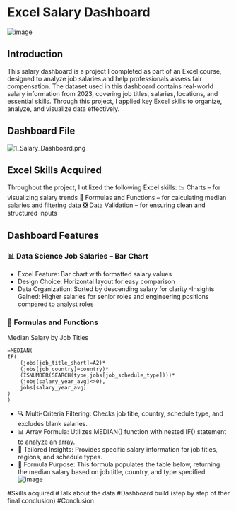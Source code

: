 # Excel Salary Dashboard

![image](https://github.com/user-attachments/assets/6dda92b9-5031-489b-8708-e94da5487eae)


## Introduction

This salary dashboard is a project I completed as part of an Excel course, designed to analyze job salaries and help professionals assess fair compensation.
The dataset used in this dashboard contains real-world salary information from 2023, covering job titles, salaries, locations, and essential skills. 
Through this project, I applied key Excel skills to organize, analyze, and visualize data effectively.

## Dashboard File
![1_Salary_Dashboard.png](/0_Resources/Images/1_Salary_Dashboard_Final_Dashboard.gif)

## Excel Skills Acquired
Throughout the project, I utilized the following Excel skills:
📉 Charts – for visualizing salary trends
🧮 Formulas and Functions – for calculating median salaries and filtering data
❎ Data Validation – for ensuring clean and structured inputs

## Dashboard Features
### 📊 Data Science Job Salaries – Bar Chart
- Excel Feature: Bar chart with formatted salary values
- Design Choice: Horizontal layout for easy comparison
- Data Organization: Sorted by descending salary for clarity
 -Insights Gained: Higher salaries for senior roles and engineering positions compared to analyst roles

### 🧮 Formulas and Functions
 Median Salary by Job Titles
```
=MEDIAN(
IF(
    (jobs[job_title_short]=A2)*
    (jobs[job_country]=country)*
    (ISNUMBER(SEARCH(type,jobs[job_schedule_type])))*
    (jobs[salary_year_avg]<>0),
    jobs[salary_year_avg]
)
)
```
- 🔍 Multi-Criteria Filtering: Checks job title, country, schedule type, and excludes blank salaries.
- 📊 Array Formula: Utilizes MEDIAN() function with nested IF() statement to analyze an array.
- 🎯 Tailored Insights: Provides specific salary information for job titles, regions, and schedule types.
- 🔢 Formula Purpose: This formula populates the table below, returning the median salary based on job title, country, and type specified.
![image](https://github.com/user-attachments/assets/4b2593b5-0a38-476b-9ccc-c771eb766730)










#Skills acquired
#Talk about the data
#Dashboard build (step by step of ther final conclusion)
#Conclusion




